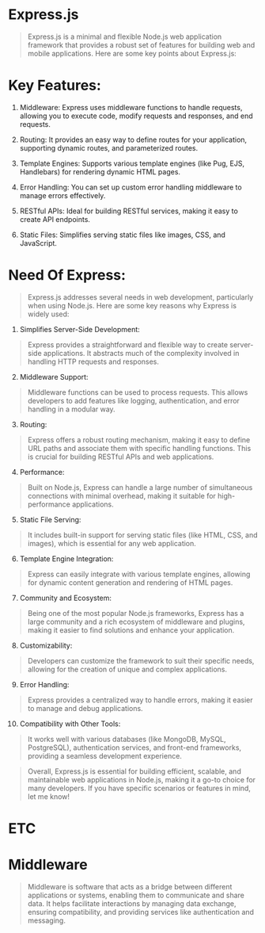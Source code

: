 # Express.js

> Express.js is a minimal and flexible Node.js web application framework that provides a robust set of features for building web and mobile applications. Here are some key points about Express.js:

# Key Features:

1. Middleware: Express uses middleware functions to handle requests, allowing you to execute code, modify requests and responses, and end requests.

2. Routing: It provides an easy way to define routes for your application, supporting dynamic routes, and parameterized routes.

3. Template Engines: Supports various template engines (like Pug, EJS, Handlebars) for rendering dynamic HTML pages.

4. Error Handling: You can set up custom error handling middleware to manage errors effectively.

5. RESTful APIs: Ideal for building RESTful services, making it easy to create API endpoints.

6. Static Files: Simplifies serving static files like images, CSS, and JavaScript.

# Need Of Express:

> Express.js addresses several needs in web development, particularly when using Node.js. Here are some key reasons why Express is widely used:

1. Simplifies Server-Side Development:

> Express provides a straightforward and flexible way to create server-side applications. It abstracts much of the complexity involved in handling HTTP requests and responses.

2. Middleware Support:

> Middleware functions can be used to process requests. This allows developers to add features like logging, authentication, and error handling in a modular way.

3. Routing:

> Express offers a robust routing mechanism, making it easy to define URL paths and associate them with specific handling functions. This is crucial for building RESTful APIs and web applications.

4. Performance:

> Built on Node.js, Express can handle a large number of simultaneous connections with minimal overhead, making it suitable for high-performance applications.

5. Static File Serving:

> It includes built-in support for serving static files (like HTML, CSS, and images), which is essential for any web application.

6. Template Engine Integration:

> Express can easily integrate with various template engines, allowing for dynamic content generation and rendering of HTML pages.

7. Community and Ecosystem:

> Being one of the most popular Node.js frameworks, Express has a large community and a rich ecosystem of middleware and plugins, making it easier to find solutions and enhance your application.

8. Customizability:

> Developers can customize the framework to suit their specific needs, allowing for the creation of unique and complex applications.

9. Error Handling:

> Express provides a centralized way to handle errors, making it easier to manage and debug applications.

10. Compatibility with Other Tools:

> It works well with various databases (like MongoDB, MySQL, PostgreSQL), authentication services, and front-end frameworks, providing a seamless development experience.

> Overall, Express.js is essential for building efficient, scalable, and maintainable web applications in Node.js, making it a go-to choice for many developers. If you have specific scenarios or features in mind, let me know!

# ETC

# Middleware

> Middleware is software that acts as a bridge between different applications or systems, enabling them to communicate and share data. It helps facilitate interactions by managing data exchange, ensuring compatibility, and providing services like authentication and messaging.
